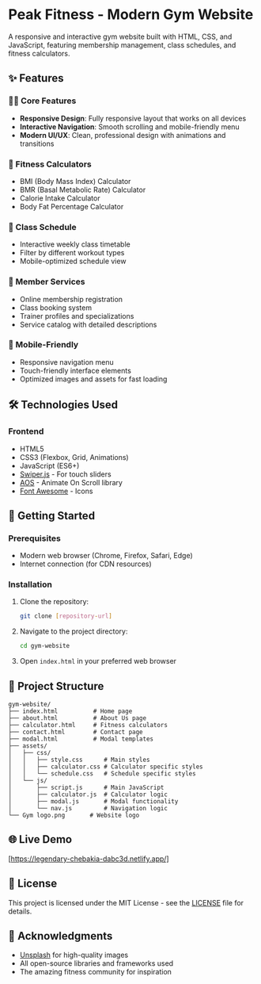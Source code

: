 # Peak Fitness - Modern Gym Website

A responsive and interactive gym website built with HTML, CSS, and JavaScript, featuring membership management, class schedules, and fitness calculators.

## ✨ Features

### 🏋️‍♂️ Core Features
- **Responsive Design**: Fully responsive layout that works on all devices
- **Interactive Navigation**: Smooth scrolling and mobile-friendly menu
- **Modern UI/UX**: Clean, professional design with animations and transitions

### 🧮 Fitness Calculators
- BMI (Body Mass Index) Calculator
- BMR (Basal Metabolic Rate) Calculator
- Calorie Intake Calculator
- Body Fat Percentage Calculator

### 📅 Class Schedule
- Interactive weekly class timetable
- Filter by different workout types
- Mobile-optimized schedule view

### 👥 Member Services
- Online membership registration
- Class booking system
- Trainer profiles and specializations
- Service catalog with detailed descriptions

### 📱 Mobile-Friendly
- Responsive navigation menu
- Touch-friendly interface elements
- Optimized images and assets for fast loading

## 🛠️ Technologies Used

### Frontend
- HTML5
- CSS3 (Flexbox, Grid, Animations)
- JavaScript (ES6+)
- [Swiper.js](https://swiperjs.com/) - For touch sliders
- [AOS](https://michalsnik.github.io/aos/) - Animate On Scroll library
- [Font Awesome](https://fontawesome.com/) - Icons

## 🚀 Getting Started

### Prerequisites
- Modern web browser (Chrome, Firefox, Safari, Edge)
- Internet connection (for CDN resources)

### Installation
1. Clone the repository:
   ```bash
   git clone [repository-url]
   ```
2. Navigate to the project directory:
   ```bash
   cd gym-website
   ```
3. Open `index.html` in your preferred web browser

## 📂 Project Structure
```
gym-website/
├── index.html          # Home page
├── about.html          # About Us page
├── calculator.html     # Fitness calculators
├── contact.html        # Contact page
├── modal.html          # Modal templates
├── assets/
│   ├── css/
│   │   ├── style.css      # Main styles
│   │   ├── calculator.css # Calculator specific styles
│   │   └── schedule.css   # Schedule specific styles
│   └── js/
│       ├── script.js      # Main JavaScript
│       ├── calculator.js  # Calculator logic
│       ├── modal.js       # Modal functionality
│       └── nav.js         # Navigation logic
└── Gym logo.png       # Website logo
```

## 🌐 Live Demo
[https://legendary-chebakia-dabc3d.netlify.app/] 

## 📝 License
This project is licensed under the MIT License - see the [LICENSE](LICENSE) file for details.

## 🙏 Acknowledgments
- [Unsplash](https://unsplash.com/) for high-quality images
- All open-source libraries and frameworks used
- The amazing fitness community for inspiration
